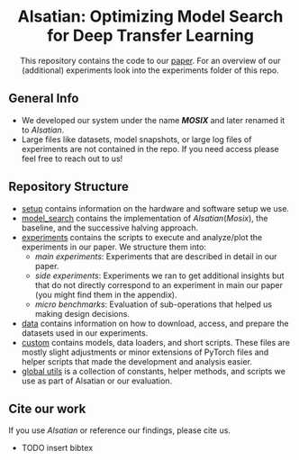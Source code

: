 <h1 align="center">Alsatian: Optimizing Model Search for Deep Transfer Learning</h1>
<p align="center">This repository contains the code to our <a href=""> paper<a/>. For an overview of our (additional) 
experiments look into the experiments folder of this repo.<p/>

## General Info

- We developed our system under the name **_MOSIX_** and later renamed it to _Alsatian_.
- Large files like datasets, model snapshots, or large log files of experiments are not contained in the repo. If you
  need access please feel free to reach out to us!

## Repository Structure

- [setup](setup) contains information on the hardware and software setup we use.
- [model_search](model_search) contains the implementation of _Alsatian_(_Mosix_), the baseline, and the successive
  halving approach.
- [experiments](experiments) contains the scripts to execute and analyze/plot the experiments in our paper. We structure
  them into:
    - _main experiments_: Experiments that are described in detail in our paper.
    - _side experiments_: Experiments we ran to get additional insights but that do not directly correspond
      to an experiment in main our paper (you might find them in the appendix).
    - _micro benchmarks_: Evaluation of sub-operations that helped us making design decisions.
- [data](data) contains information on how to download, access, and prepare the datasets used in our experiments.
- [custom](custom) contains models, data loaders, and short scripts. These files are mostly slight adjustments
  or minor extensions of PyTorch files and helper scripts that made the development and analysis easier.
- [global utils](global_utils) is a collection of constants, helper methods, and scripts we use as part of Alsatian or our
  evaluation.

## Cite our work

If you use _Alsatian_ or reference our findings, please cite us.
 
- TODO insert bibtex

[//]: # (- [//]: # &#40;```bibtex&#41;)

[//]: # (@article{KEY,)

[//]: # (  author    = {},)

[//]: # (  title     = {},)

[//]: # (  journal   = {},)

[//]: # (  volume    = {},)

[//]: # (  number    = {},)

[//]: # (  year      = {},)

[//]: # (  pages     = {},)

[//]: # (  doi       = {})

[//]: # (})

[//]: # (```)

